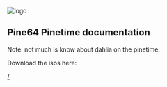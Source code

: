 ![logo](https://github.com/HexaOneOfficial/documentation/blob/master/assets/images/logo/dahlialogo.png)
## Pine64 Pinetime documentation
Note:  not much is know about dahlia on the pinetime.


Download the isos here:

[/]()
